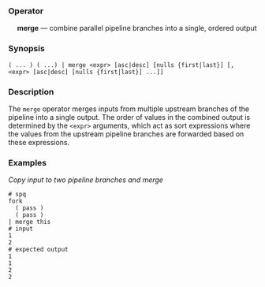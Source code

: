 ### Operator

&emsp; **merge** &mdash; combine parallel pipeline branches into a single, ordered output

### Synopsis

```
( ... ) ( ...) | merge <expr> [asc|desc] [nulls {first|last}] [, <expr> [asc|desc] [nulls {first|last}] ...]]
```
### Description

The `merge` operator merges inputs from multiple upstream branches of
the pipeline into a single output.  The order of values in the combined
output is determined by the `<expr>` arguments, which act as sort expressions
where the values from the upstream pipeline branches are forwarded based on these expressions.

### Examples

_Copy input to two pipeline branches and merge_
```mdtest-spq
# spq
fork 
  ( pass )
  ( pass )
| merge this
# input
1
2
# expected output
1
1
2
2
```
